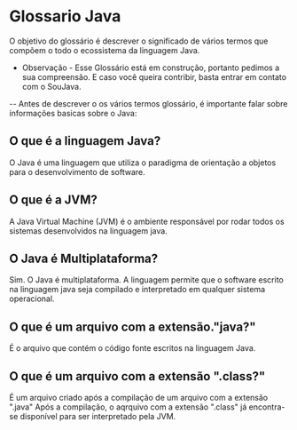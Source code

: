 # Glossario Java
O objetivo do glossário é descrever o significado de vários termos que compõem o todo o ecossistema da linguagem Java.



* Observação - Esse Glossário está em construção, portanto pedimos a sua compreensão. E caso você queira contribir, basta entrar em contato com o SouJava.

-- Antes de descrever o os vários termos glossário, é importante falar sobre informações basicas sobre o Java:

## O que é a linguagem Java?

O Java é uma linguagem que utiliza o paradigma de orientação a objetos para o desenvolvimento de software. 

## O que é a JVM?

A Java Virtual Machine (JVM) é o ambiente responsável por rodar todos os sistemas desenvolvidos na linguagem java.

## O Java é Multiplataforma?

Sim. O Java é multiplataforma. A linguagem permite que o software escrito na linguagem java seja compilado e interpretado em qualquer sistema operacional.


## O que é um arquivo com a extensão."java?"

É o arquivo que contém o código fonte escritos na linguagem Java.

## O que é um arquivo com a extensão ".class?"

É um arquivo criado após a compilação de um arquivo com a extensão ".java"
Após a compilação, o aqrquivo com a extensão ".class" já encontra-se disponível para ser interpretado pela JVM.
